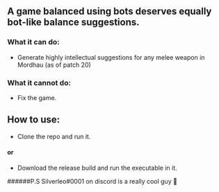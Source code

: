 ## A game balanced using bots deserves equally bot-like balance suggestions.

### What it can do:
- Generate highly intellectual suggestions for any melee weapon in Mordhau (as of patch 20)

### What it cannot do:
- Fix the game.

## How to use:
- Clone the repo and run it.
#### or
- Download the release build and run the executable in it.

######P.S Silverleo#0001 on discord is a really cool guy 🌝
